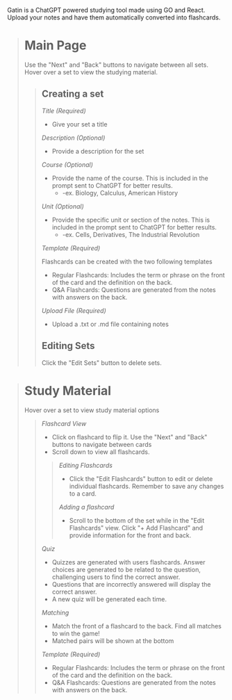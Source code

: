 Gatin is a ChatGPT powered studying tool made using GO and React. Upload your notes and have them automatically converted into flashcards. 


># Main Page
>Use the "Next" and "Back" buttons to navigate between all sets. Hover over a set to view the studying material.
>
>>## Creating a set
>>*Title (Required)*
>>- Give your set a title
>>
>>*Description (Optional)*
>>- Provide a description for the set
>>
>>*Course (Optional)*
>>  - Provide the name of the course. This is included in the prompt sent to ChatGPT for better results.
>>    - -ex. Biology, Calculus, American History
>>
>>*Unit (Optional)*
>>  - Provide the specific unit or section of the notes. This is included in the prompt sent to ChatGPT for better results.
>>    - -ex. Cells, Derivatives, The Industrial Revolution
>>
>>*Template (Required)*
>>
>>  Flashcards can be created with the two following templates
>>  - Regular Flashcards: Includes the term or phrase on the front of the card and the definition on the back.
>>  - Q&A Flashcards: Questions are generated from the notes with answers on the back.
>> 
>>*Upload File (Required)*
>>  - Upload a .txt or .md file containing notes
>>
>>## Editing Sets
>> Click the "Edit Sets" button to delete sets. 

># Study Material
> Hover over a set to view study material options
>
>>*Flashcard View*
>>- Click on flashcard to flip it. Use the "Next" and "Back" buttons to navigate between cards
>>- Scroll down to view all flashcards.
>>
>>>*Editing Flashcards*
>>>- Click the "Edit Flashcards" button to edit or delete individual flashcards. Remember to save any changes to a card.
>>>
>>>*Adding a flashcard*
>>>- Scroll to the bottom of the set while in the "Edit Flashcards" view. Click "+ Add Flashcard" and provide information for the front and back.
>>
>>*Quiz*
>>  - Quizzes are generated with users flashcards. Answer choices are generated to be related to the question, challenging users to find the correct answer.
>>  - Questions that are incorrectly answered will display the correct answer.
>>  - A new quiz will be generated each time.
>>
>>*Matching*
>>  - Match the front of a flashcard to the back. Find all matches to win the game!
>>  - Matched pairs will be shown at the bottom
>>
>>*Template (Required)*
>>  - Regular Flashcards: Includes the term or phrase on the front of the card and the definition on the back.
>>  - Q&A Flashcards: Questions are generated from the notes with answers on the back.
